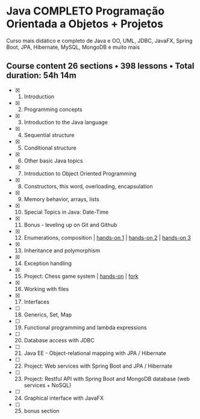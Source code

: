 # Java COMPLETO Programação Orientada a Objetos + Projetos

Curso mais didático e completo de Java e OO, UML, JDBC, JavaFX, Spring Boot, JPA, Hibernate, MySQL, MongoDB e muito mais


## Course content 26 sections • 398 lessons • Total duration: 54h 14m

- [x] 1. Introduction
- [x] 2. Programming concepts
- [x] 3. Introduction to the Java language
- [x] 4. Sequential structure
- [x] 5. Conditional structure
- [x] 6. Other basic Java topics
- [x] 7. Introduction to Object Oriented Programming
- [x] 8. Constructors, this word, overloading, encapsulation
- [x] 9. Memory behavior, arrays, lists
- [x] 10. Special Topics in Java: Date-Time
- [x] 11. Bonus - leveling up on Git and Github
- [x] 12. Enumerations, composition | [hands-on 1](https://github.com/marcossouz/composition1-java) | [hands-on 2](https://github.com/marcossouz/composition2-java) | [hands-on 3](https://github.com/marcossouz/composition3-java)
- [x] 13. Inheritance and polymorphism
- [x] 14. Exception handling
- [x] 15. Project: Chess game system | [hands-on](https://github.com/marcossouz/chess-system-java) | [fork](https://github.com/marcossouz/chess-system-java-complete)
- [x] 16. Working with files
- [x] 17. Interfaces
- [ ] 18. Generics, Set, Map
- [ ] 19. Functional programming and lambda expressions
- [ ] 20. Database access with JDBC
- [ ] 21. Java EE - Object-relational mapping with JPA / Hibernate
- [ ] 22. Project: Web services with Spring Boot and JPA / Hibernate
- [ ] 23. Project: Restful API with Spring Boot and MongoDB database (web services + NoSQL)
- [ ] 24. Graphical interface with JavaFX
- [ ] 25. bonus section
